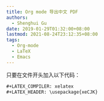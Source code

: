 ```yaml
---
title: Org mode 导出中文 PDF
authors:
  - Shenghui Gu
date: 2019-01-29T01:32:00+08:00
lastmod: 2021-08-24T23:12:35+08:00
tags:
  - Org-mode
  - LaTeX
  - Emacs
---
```


只要在文件开头加入以下代码：

```org
#+LATEX_COMPILER: xelatex
#+LATEX_HEADER: \usepackage{xeCJK}
```
